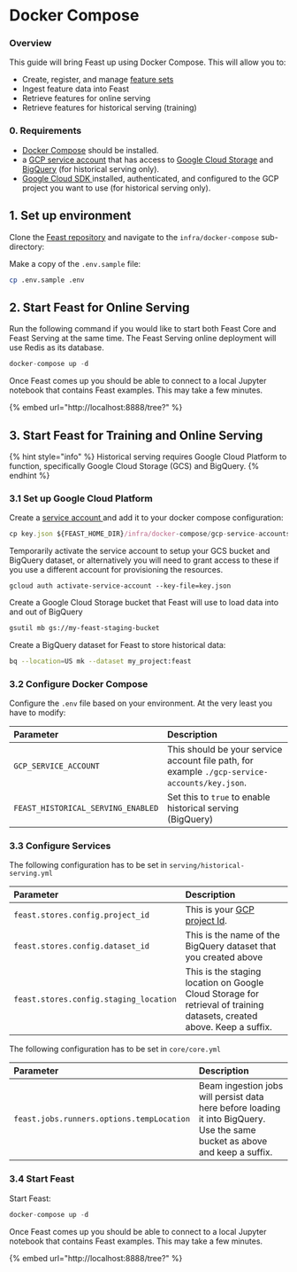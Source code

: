 # Docker Compose

### Overview

This guide will bring Feast up using Docker Compose. This will allow you to:

* Create, register, and manage [feature sets](../../user-guide/feature-sets.md)
* Ingest feature data into Feast
* Retrieve features for online serving
* Retrieve features for historical serving \(training\)

### 0. Requirements

* [Docker Compose](https://docs.docker.com/compose/install/) should be installed.
* a [GCP service account](https://cloud.google.com/iam/docs/creating-managing-service-account-keys) that has access to [Google Cloud Storage](https://cloud.google.com/storage) and [BigQuery](https://cloud.google.com/bigquery) \(for historical serving only\).
* [Google Cloud SDK ](https://cloud.google.com/sdk/install)installed, authenticated, and configured to the GCP project you want to use \(for historical serving only\).

## 1. Set up environment

Clone the [Feast repository](https://github.com/gojek/feast/) and navigate to the `infra/docker-compose` sub-directory:

Make a copy of the `.env.sample` file:

```bash
cp .env.sample .env
```

## 2. Start Feast for Online Serving

Run the following command if you would like to start both Feast Core and Feast Serving at the same time. The Feast Serving online deployment will use Redis as its database.

```javascript
docker-compose up -d
```

Once Feast comes up you should be able to connect to a local Jupyter notebook that contains Feast examples. This may take a few minutes.

{% embed url="http://localhost:8888/tree?" %}

## 3. Start Feast for Training and Online Serving

{% hint style="info" %}
Historical serving requires Google Cloud Platform to function, specifically Google Cloud Storage \(GCS\) and BigQuery.
{% endhint %}

### 3.1 Set up Google Cloud Platform

Create a [service account ](https://cloud.google.com/iam/docs/creating-managing-service-accounts)and add it to your docker compose configuration:

```javascript
cp key.json ${FEAST_HOME_DIR}/infra/docker-compose/gcp-service-accounts
```

Temporarily activate the service account to setup your GCS bucket and BigQuery dataset, or alternatively you will need to grant access to these if you use a different account for provisioning the resources.

```text
gcloud auth activate-service-account --key-file=key.json
```

Create a Google Cloud Storage bucket that Feast will use to load data into and out of BigQuery

```bash
gsutil mb gs://my-feast-staging-bucket
```

Create a BigQuery dataset for Feast to store historical data:

```bash
bq --location=US mk --dataset my_project:feast
```

### 3.2 Configure Docker Compose

Configure the `.env` file based on your environment. At the very least you have to modify:

| Parameter | Description |
| :--- | :--- |
| `GCP_SERVICE_ACCOUNT` | This should be your service account file path, for example `./gcp-service-accounts/key.json`. |
| `FEAST_HISTORICAL_SERVING_ENABLED` | Set this to `true` to enable historical serving \(BigQuery\) |

### 3.3 Configure Services

The following configuration has to be set in `serving/historical-serving.yml`

| Parameter | Description |
| :--- | :--- |
| `feast.stores.config.project_id` | This is your [GCP project Id](https://cloud.google.com/resource-manager/docs/creating-managing-projects). |
| `feast.stores.config.dataset_id` | This is the name of the BigQuery dataset that you created above |
| `feast.stores.config.staging_location` | This is the staging location on Google Cloud Storage for retrieval of training datasets, created above. Keep a suffix. |

The following configuration has to be set in `core/core.yml`

| Parameter | Description |
| :--- | :--- |
| `feast.jobs.runners.options.tempLocation` | Beam ingestion jobs will persist data here before loading it into BigQuery. Use the same bucket as above and keep a suffix. |

### 3.4 Start Feast

Start Feast:

```javascript
docker-compose up -d
```

Once Feast comes up you should be able to connect to a local Jupyter notebook that contains Feast examples. This may take a few minutes.

{% embed url="http://localhost:8888/tree?" %}

## 

